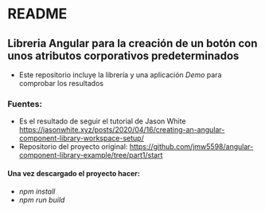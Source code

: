 # README

##  Libreria Angular para la creación de un botón con unos atributos corporativos predeterminados
- Este repositorio incluye la librería y una aplicación _Demo_ para comprobar los resultados

### **Fuentes:**
- Es el resultado de seguir el tutorial de Jason White https://jasonwhite.xyz/posts/2020/04/16/creating-an-angular-component-library-workspace-setup/ 
- Repositorio del proyecto original: https://github.com/jmw5598/angular-component-library-example/tree/part1/start

#### **Una vez descargado el proyecto hacer:**
* _npm install_
* _npm run build_
